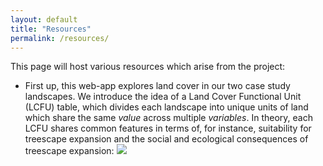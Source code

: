 ```yaml
---
layout: default
title: "Resources"
permalink: /resources/
---
```


This page will host various resources which arise from the project:
* First up, this web-app explores land cover in our two case study landscapes. We introduce the idea of a Land Cover Functional Unit (LCFU) table, which divides each landscape into unique units of land which share the same *value* across multiple *variables*. In theory, each LCFU shares common features in terms of, for instance, suitability for treescape expansion and the social and ecological consequences of treescape expansion:
<a href = https://tommfinch.shinyapps.io/STAND_LCFUs/><img src = https://user-images.githubusercontent.com/14315792/197532589-c1209e54-0239-4c53-94e5-052666dac316.png></a>

